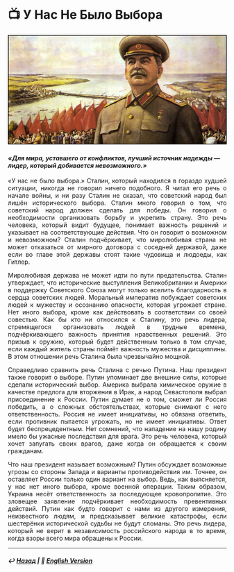 # 📺 У Нас Не Было Выбора

![У Нас Не Было Выбора](image.png)

#### <i>«Для мира, уставшего от конфликтов, лучший источник надежды — лидер, который добивается невозможного.»</i>

<p align="justify">«У нас не было выбора.» Сталин, который находился в гораздо худшей ситуации, никогда не говорил ничего подобного. Я читал его речь о начале войны, и ни разу Сталин не сказал, что советский народ был лишён исторического выбора. Сталин много говорил о том, что советский народ должен сделать для победы. Он говорил о необходимости организовать борьбу и укрепить страну. Это речь человека, который видит будущее, понимает важность решений и указывает на соответствующие действия. Что он говорит о возможном и невозможном? Сталин подчёркивает, что миролюбивая страна не может отказаться от мирного договора с соседней державой, даже если во главе этой державы стоят такие чудовища и людоеды, как Гитлер.</p>

<p align="justify">Миролюбивая держава не может идти по пути предательства. Сталин утверждает, что исторические выступления Великобритании и Америки в поддержку Советского Союза могут только вселить благодарность в сердца советских людей. Моральный императив побуждает советских людей к мужеству и осознанию опасности, которая угрожает стране. Нет иного выбора, кроме как действовать в соответствии со своей совестью. Как бы кто ни относился к Сталину, это речь лидера, стремящегося организовать людей в трудные времена, подчёркивающего важность принятия нравственных решений. Это призыв к оружию, который будет действенным только в том случае, если каждый житель страны поймёт важность мужества и дисциплины. В этом отношении речь Сталина была чрезвычайно мощной.</p>

<p align="justify">Справедливо сравнить речь Сталина с речью Путина. Наш президент также говорит о выборе. Путин упоминает две внешние силы, которые сделали исторический выбор. Америка выбрала химическое оружие в качестве предлога для вторжения в Ирак, а народ Севастополя выбрал присоединение к России. Путин думает не о том, сможет ли Россия победить, а о сложных обстоятельствах, которые снимают с него ответственность. Россия не имеет инициативы, но обязана ответить, если противник пытается угрожать, но не имеет инициативы. Ответ будет беспрецедентным. Нет сомнений, что нападение на нашу родину имело бы ужасные последствия для врага. Это речь человека, который хочет запугать своих врагов, даже когда он обращается к своим гражданам.</p>

<p align="justify">Что наш президент называет возможным? Путин обсуждает возможные угрозы со стороны Запада и варианты противодействия им. Точнее, он оставляет России только один вариант на выбор. Ведь, как выясняется, у нас нет иного выбора, кроме военной операции. Таким образом, Украина несёт ответственность за последующее кровопролитие. Это зловещее заявление подчёркивает необходимость превентивных действий. Путин как будто говорит с нами из другого измерения, неизвестного людям, и предсказывает великие катастрофы, если шестерёнки исторической судьбы не будут сломаны. Это речь лидера, который не верит в независимость российского народа в то время, когда взоры всего мира обращены к России.</p>

***

##### ↩️ [Назад](https://rozephyros.github.io/index-2.html) | 🗽 [English Version](english.md)
